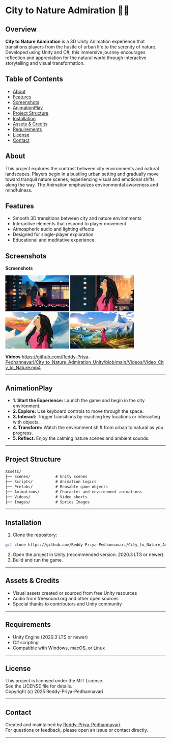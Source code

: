 # City to Nature Admiration 🌆🌿

## Overview

**City to Nature Admiration** is a 3D Unity Animation experience that transitions players from the hustle of urban life to the serenity of nature. Developed using Unity and C#, this immersive journey encourages reflection and appreciation for the natural world through interactive storytelling and visual transformation.

## Table of Contents

- [About](#about)
- [Features](#features)
- [Screenshots](#screenshots)
- [AnimationPlay](#Animationplay)
- [Project Structure](#project-structure)
- [Installation](#installation)
- [Assets & Credits](#assets--credits)
- [Requirements](#requirements)
- [License](#license)
- [Contact](#contact)

## About

This project explores the contrast between city environments and natural landscapes. Players begin in a bustling urban setting and gradually move toward tranquil nature scenes, experiencing visual and emotional shifts along the way. The Animation emphasizes environmental awareness and mindfulness.

## Features

- Smooth 3D transitions between city and nature environments
- Interactive elements that respond to player movement
- Atmospheric audio and lighting effects
- Designed for single-player exploration
- Educational and meditative experience

## Screenshots

 **Screenshots**

<img src="Images/Video_City_to_Nature -1.jpg" alt="Screenshot 1" width="200" height="auto"/> <img src="Images/Video_City_to_Nature -2.jpg" alt="Screenshot 1" width="200" height="auto"/>
<img src="Images/Video_City_to_Nature -3.jpg" alt="Screenshot 1" width="200" height="auto"/> <img src="Images/Video_City_to_Nature -4.jpg" alt="Screenshot 1" width="200" height="auto"/>

 **Videos**
 https://github.com/Reddy-Priya-Pedhannavari/City_to_Nature_Admiration_Unity/blob/main/Videos/Video_City_to_Nature.mp4

---

## AnimationPlay
  * **1. Start the Experience:** Launch the game and begin in the city environment.
  * **2. Explore:** Use keyboard controls to move through the space.
  * **3. Interact:** Trigger transitions by reaching key locations or interacting with objects.
  * **4. Transform:** Watch the environment shift from urban to natural as you progress.
  * **5. Reflect:** Enjoy the calming nature scenes and ambient sounds.

---

## Project Structure

```
Assets/
├── Scenes/           # Unity scenes
├── Scripts/          # Animation Logics
├── Prefabs/          # Reusable game objects
├── Animations/       # Character and environment animations
├── Videos/           # Video shorts 
├── Images/           # Spries Images 
```

---

## Installation

1. Clone the repository:
```Bash
git clone https://github.com/Reddy-Priya-Pedhannavari/City_to_Nature_Admiration_Unity.git
```
2. Open the project in Unity (recommended version: 2020.3 LTS or newer).
3. Build and run the game.
   
---
## Assets & Credits
 * Visual assets created or sourced from free Unity resources
 * Audio from freesound.org and other open sources
 * Special thanks to contributors and Unity community

---

## Requirements
 * Unity Engine (2020.3 LTS or newer)
 * C# scripting
 * Compatible with Windows, macOS, or Linux

---

## License

This project is licensed under the MIT License.  
See the LICENSE file for details.  
Copyright (c) 2025 Reddy-Priya-Pedhannavari

---

## Contact

Created and maintained by [Reddy-Priya-Pedhannavari](https://github.com/Reddy-Priya-Pedhannavari).  
For questions or feedback, please open an issue or contact directly.

---

